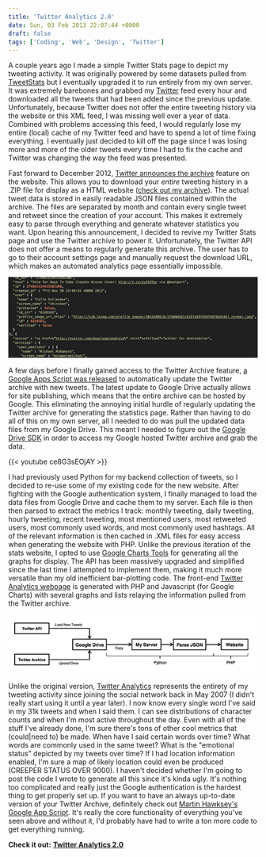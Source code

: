 ```yaml
---
title: 'Twitter Analytics 2.0'
date: Sun, 03 Feb 2013 22:07:44 +0000
draft: false
tags: ['Coding', 'Web', 'Design', 'Twitter']
---
```


A couple years ago I made a simple Twitter Stats page to depict my tweeting activity. It was originally powered by some datasets pulled from [TweetStats](http://www.tweetstats.com/ "Visit Tweetstats") but I eventually upgraded it to run entirely from my own server. It was extremely barebones and grabbed my [Twitter](https://twitter.com/shiruken "View My Twitter") feed every hour and downloaded all the tweets that had been added since the previous update. Unfortunately, because Twitter does not offer the entire tweeting history via the website or this XML feed, I was missing well over a year of data. Combined with problems accessing this feed, I would regularly lose my entire (local) cache of my Twitter feed and have to spend a lot of time fixing everything. I eventually just decided to kill off the page since I was losing more and more of the older tweets every time I had to fix the cache and Twitter was changing the way the feed was presented.

Fast forward to December 2012, [Twitter announces the archive](http://blog.twitter.com/2012/12/your-twitter-archive.html) feature on the website. This allows you to download your _entire_ tweeting history in a .ZIP file for display as a HTML website ([check out my archive](https://googledrive.com/host/0Bx3p6yyQUcUIbXlGa0VDaGd0WG8/ "View my Twitter Archive")). The actual tweet data is stored in easily readable JSON files contained within the archive. The files are separated by month and contain every single tweet and retweet since the creation of your account. This makes it extremely easy to parse through everything and generate whatever statistics you want. Upon hearing this announcement, I decided to revive my Twitter Stats page and use the Twitter archive to power it. Unfortunately, the Twitter API does not offer a means to regularly generate this archive. The user has to go to their account settings page and manually request the download URL, which makes an automated analytics page essentially impossible.

![Twitter Archive JSON](TweetJSON.jpg)

A few days before I finally gained access to the Twitter Archive feature, [a Google Apps Script was released](http://mashe.hawksey.info/2013/01/sync-twitter-archive-with-google-drive/) to automatically update the Twitter archive with new tweets. The latest update to Google Drive actually allows for site publishing, which means that the entire archive can be hosted by Google. This eliminating the annoying initial hurdle of regularly updating the Twitter archive for generating the statistics page. Rather than having to do all of this on my own server, all I needed to do was pull the updated data files from my Google Drive. This meant I needed to figure out the [Google Drive SDK](https://developers.google.com/drive/) in order to access my Google hosted Twitter archive and grab the data.

{{< youtube ce8G3sEOjAY >}}

I had previously used Python for my backend collection of tweets, so I decided to re-use some of my existing code for the new website. After fighting with the Google authentication system, I finally managed to load the data files from Google Drive and cache them to my server. Each file is then then parsed to extract the metrics I track: monthly tweeting, daily tweeting, hourly tweeting, recent tweeting, most mentioned users, most retweeted users, most commonly used words, and most commonly used hashtags. All of the relevant information is then cached in .XML files for easy access when generating the website with PHP. Unlike the previous iteration of the stats website, I opted to use [Google Charts Tools](https://developers.google.com/chart/) for generating all the graphs for display. The API has been massively upgraded and simplified since the last time I attempted to implement them, making it much more versatile than my old inefficient bar-plotting code. The front-end [Twitter Analytics webpage](http://csullender.com/tweets/) is generated with PHP and Javascript (for Google Charts) with several graphs and lists relaying the information pulled from the Twitter archive.

![Twitter archiving flowchart](flowchart.jpg)

Unlike the original version, [Twitter Analytics](http://csullender.com/twitter/) represents the entirety of my tweeting activity since joining the social network back in May 2007 (I didn't really start using it until a year later). I now know every single word I've said in my 31k tweets and when I said them. I can see distributions of character counts and when I'm most active throughout the day. Even with all of the stuff I've already done, I'm sure there's tons of other cool metrics that (could|need to) be made. When have I said certain words over time? What words are commonly used in the same tweet? What is the "emotional status" depicted by my tweets over time? If I had location information enabled, I'm sure a map of likely location could even be produced (CREEPER STATUS OVER 9000). I haven't decided whether I'm going to post the code I wrote to generate all this since it's kinda ugly. It's nothing too complicated and really just the Google authentication is the hardest thing to get properly set up. If you want to have an always up-to-date version of your Twitter Archive, definitely check out [Martin Hawksey's Google App Script](http://mashe.hawksey.info/2013/01/sync-twitter-archive-with-google-drive/). It's really the core functionality of everything you've seen above and without it, I'd probably have had to write a ton more code to get everything running.

**Check it out:** [**Twitter Analytics 2.0**](http://www.csullender.com/twitter)